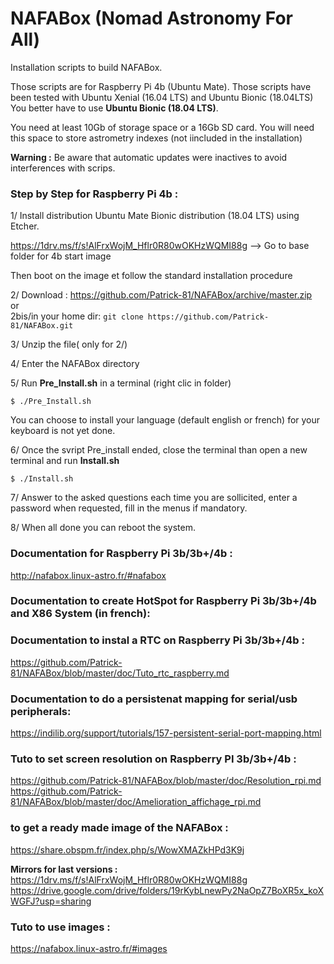 # NAFABox (Nomad Astronomy For All)

Installation scripts to build  NAFABox.

Those scripts are for Raspberry Pi 4b (Ubuntu Mate).
Those scripts have been tested with Ubuntu Xenial (16.04 LTS) and Ubuntu Bionic (18.04LTS) 
You better have to use **Ubuntu Bionic (18.04 LTS)**.

You need at least 10Gb of storage space or a 16Gb SD card. You will need this space to store astrometry indexes (not iincluded in the installation)

**Warning :** Be aware that automatic updates were inactives to avoid interferences with scrips.

### Step by Step for Raspberry Pi 4b :

1/ Install distribution Ubuntu Mate Bionic distribution (18.04 LTS) using Etcher.

https://1drv.ms/f/s!AlFrxWojM_Hflr0R80wOKHzWQMI88g --> Go to base folder for 4b start image

Then boot on the image et follow the standard installation procedure

2/ Download :  https://github.com/Patrick-81/NAFABox/archive/master.zip  
or  
2bis/in your home dir: `git clone https://github.com/Patrick-81/NAFABox.git`

3/ Unzip the file( only for 2/)

4/ Enter the NAFABox directory 

5/ Run **Pre_Install.sh** in a terminal  (right clic in folder)

`$ ./Pre_Install.sh` 

You can choose to install your language (default english or french) for your keyboard is not yet done.

6/ Once the svript Pre_install ended, close the terminal than open a new terminal and run **Install.sh**

`$ ./Install.sh` 

7/ Answer to the asked questions each time you are sollicited, enter a password when requested, fill in the menus if mandatory.

8/ When all done you can reboot the system.


### Documentation for Raspberry Pi 3b/3b+/4b :    
http://nafabox.linux-astro.fr/#nafabox

### Documentation to create HotSpot for Raspberry Pi 3b/3b+/4b and X86 System (in french):   


### Documentation to instal a RTC on Raspberry Pi 3b/3b+/4b :   
https://github.com/Patrick-81/NAFABox/blob/master/doc/Tuto_rtc_raspberry.md

### Documentation to do a persistenat mapping for serial/usb peripherals:   
https://indilib.org/support/tutorials/157-persistent-serial-port-mapping.html

### Tuto to set screen resolution on Raspberry PI 3b/3b+/4b :
https://github.com/Patrick-81/NAFABox/blob/master/doc/Resolution_rpi.md
https://github.com/Patrick-81/NAFABox/blob/master/doc/Amelioration_affichage_rpi.md


### to get a ready made image of the NAFABox :   
https://share.obspm.fr/index.php/s/WowXMAZkHPd3K9j

**Mirrors for last versions :**  
https://1drv.ms/f/s!AlFrxWojM_Hflr0R80wOKHzWQMI88g   
https://drive.google.com/drive/folders/19rKybLnewPy2NaOpZ7BoXR5x_koXWGFJ?usp=sharing  

### Tuto to use images :   
https://nafabox.linux-astro.fr/#images
